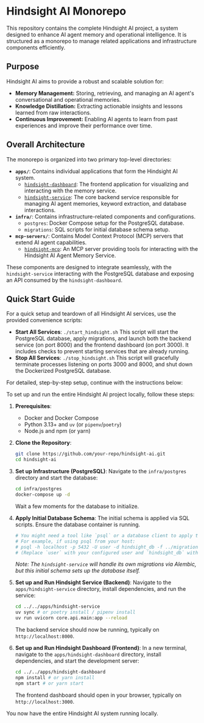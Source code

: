# Hindsight AI Monorepo

This repository contains the complete Hindsight AI project, a system designed to enhance AI agent memory and operational intelligence. It is structured as a monorepo to manage related applications and infrastructure components efficiently.

## Purpose

Hindsight AI aims to provide a robust and scalable solution for:
- **Memory Management:** Storing, retrieving, and managing an AI agent's conversational and operational memories.
- **Knowledge Distillation:** Extracting actionable insights and lessons learned from raw interactions.
- **Continuous Improvement:** Enabling AI agents to learn from past experiences and improve their performance over time.

## Overall Architecture

The monorepo is organized into two primary top-level directories:

-   **`apps/`**: Contains individual applications that form the Hindsight AI system.
    -   [`hindsight-dashboard`](apps/hindsight-dashboard/README.md): The frontend application for visualizing and interacting with the memory service.
    -   [`hindsight-service`](apps/hindsight-service/README.md): The core backend service responsible for managing AI agent memories, keyword extraction, and database interactions.
-   **`infra/`**: Contains infrastructure-related components and configurations.
    -   `postgres`: Docker Compose setup for the PostgreSQL database.
    -   `migrations`: SQL scripts for initial database schema setup.
-   **`mcp-servers/`**: Contains Model Context Protocol (MCP) servers that extend AI agent capabilities.
    -   [`hindsight-mcp`](mcp-servers/hindsight-mcp/README.md): An MCP server providing tools for interacting with the Hindsight AI Agent Memory Service.

These components are designed to integrate seamlessly, with the `hindsight-service` interacting with the PostgreSQL database and exposing an API consumed by the `hindsight-dashboard`.

## Quick Start Guide

For a quick setup and teardown of all Hindsight AI services, use the provided convenience scripts:

*   **Start All Services**: `./start_hindsight.sh`
    This script will start the PostgreSQL database, apply migrations, and launch both the backend service (on port 8000) and the frontend dashboard (on port 3000). It includes checks to prevent starting services that are already running.
*   **Stop All Services**: `./stop_hindsight.sh`
    This script will gracefully terminate processes listening on ports 3000 and 8000, and shut down the Dockerized PostgreSQL database.

For detailed, step-by-step setup, continue with the instructions below:

To set up and run the entire Hindsight AI project locally, follow these steps:

1.  **Prerequisites**:
    *   Docker and Docker Compose
    *   Python 3.13+ and `uv` (or `pipenv`/`poetry`)
    *   Node.js and npm (or yarn)

2.  **Clone the Repository**:
    ```bash
    git clone https://github.com/your-repo/hindsight-ai.git
    cd hindsight-ai
    ```

3.  **Set up Infrastructure (PostgreSQL)**:
    Navigate to the `infra/postgres` directory and start the database:
    ```bash
    cd infra/postgres
    docker-compose up -d
    ```
    Wait a few moments for the database to initialize.

4.  **Apply Initial Database Schema**:
    The initial schema is applied via SQL scripts. Ensure the database container is running.
    ```bash
    # You might need a tool like `psql` or a database client to apply this.
    # For example, if using psql from your host:
    # psql -h localhost -p 5432 -U user -d hindsight_db -f ../migrations/V1__initial_schema.sql
    # (Replace `user` with your configured user and `hindsight_db` with your database name if different)
    ```
    *Note: The `hindsight-service` will handle its own migrations via Alembic, but this initial schema sets up the database itself.*

5.  **Set up and Run Hindsight Service (Backend)**:
    Navigate to the `apps/hindsight-service` directory, install dependencies, and run the service:
    ```bash
    cd ../../apps/hindsight-service
    uv sync # or poetry install / pipenv install
    uv run uvicorn core.api.main:app --reload
    ```
    The backend service should now be running, typically on `http://localhost:8000`.

6.  **Set up and Run Hindsight Dashboard (Frontend)**:
    In a new terminal, navigate to the `apps/hindsight-dashboard` directory, install dependencies, and start the development server:
    ```bash
    cd ../../apps/hindsight-dashboard
    npm install # or yarn install
    npm start # or yarn start
    ```
    The frontend dashboard should open in your browser, typically on `http://localhost:3000`.

You now have the entire Hindsight AI system running locally.
